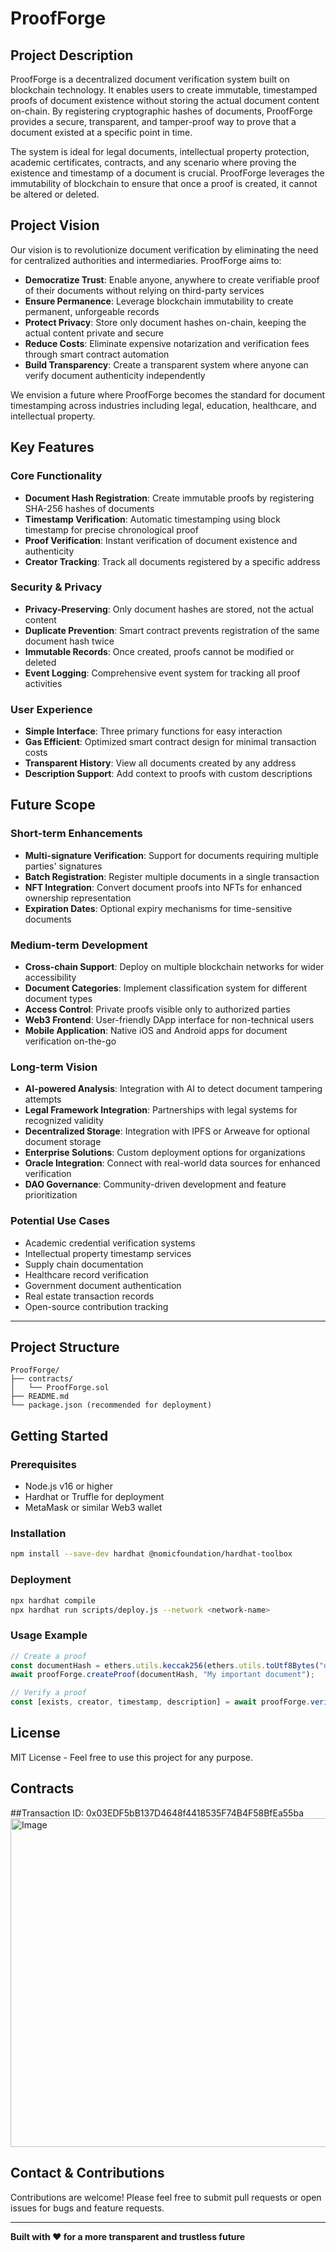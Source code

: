 # ProofForge

## Project Description

ProofForge is a decentralized document verification system built on blockchain technology. It enables users to create immutable, timestamped proofs of document existence without storing the actual document content on-chain. By registering cryptographic hashes of documents, ProofForge provides a secure, transparent, and tamper-proof way to prove that a document existed at a specific point in time.

The system is ideal for legal documents, intellectual property protection, academic certificates, contracts, and any scenario where proving the existence and timestamp of a document is crucial. ProofForge leverages the immutability of blockchain to ensure that once a proof is created, it cannot be altered or deleted.

## Project Vision

Our vision is to revolutionize document verification by eliminating the need for centralized authorities and intermediaries. ProofForge aims to:

- **Democratize Trust**: Enable anyone, anywhere to create verifiable proof of their documents without relying on third-party services
- **Ensure Permanence**: Leverage blockchain immutability to create permanent, unforgeable records
- **Protect Privacy**: Store only document hashes on-chain, keeping the actual content private and secure
- **Reduce Costs**: Eliminate expensive notarization and verification fees through smart contract automation
- **Build Transparency**: Create a transparent system where anyone can verify document authenticity independently

We envision a future where ProofForge becomes the standard for document timestamping across industries including legal, education, healthcare, and intellectual property.

## Key Features

### Core Functionality
- **Document Hash Registration**: Create immutable proofs by registering SHA-256 hashes of documents
- **Timestamp Verification**: Automatic timestamping using block timestamp for precise chronological proof
- **Proof Verification**: Instant verification of document existence and authenticity
- **Creator Tracking**: Track all documents registered by a specific address

### Security & Privacy
- **Privacy-Preserving**: Only document hashes are stored, not the actual content
- **Duplicate Prevention**: Smart contract prevents registration of the same document hash twice
- **Immutable Records**: Once created, proofs cannot be modified or deleted
- **Event Logging**: Comprehensive event system for tracking all proof activities

### User Experience
- **Simple Interface**: Three primary functions for easy interaction
- **Gas Efficient**: Optimized smart contract design for minimal transaction costs
- **Transparent History**: View all documents created by any address
- **Description Support**: Add context to proofs with custom descriptions

## Future Scope

### Short-term Enhancements
- **Multi-signature Verification**: Support for documents requiring multiple parties' signatures
- **Batch Registration**: Register multiple documents in a single transaction
- **NFT Integration**: Convert document proofs into NFTs for enhanced ownership representation
- **Expiration Dates**: Optional expiry mechanisms for time-sensitive documents

### Medium-term Development
- **Cross-chain Support**: Deploy on multiple blockchain networks for wider accessibility
- **Document Categories**: Implement classification system for different document types
- **Access Control**: Private proofs visible only to authorized parties
- **Web3 Frontend**: User-friendly DApp interface for non-technical users
- **Mobile Application**: Native iOS and Android apps for document verification on-the-go

### Long-term Vision
- **AI-powered Analysis**: Integration with AI to detect document tampering attempts
- **Legal Framework Integration**: Partnerships with legal systems for recognized validity
- **Decentralized Storage**: Integration with IPFS or Arweave for optional document storage
- **Enterprise Solutions**: Custom deployment options for organizations
- **Oracle Integration**: Connect with real-world data sources for enhanced verification
- **DAO Governance**: Community-driven development and feature prioritization

### Potential Use Cases
- Academic credential verification systems
- Intellectual property timestamp services
- Supply chain documentation
- Healthcare record verification
- Government document authentication
- Real estate transaction records
- Open-source contribution tracking

---

## Project Structure

```
ProofForge/
├── contracts/
│   └── ProofForge.sol
├── README.md
└── package.json (recommended for deployment)
```

## Getting Started

### Prerequisites
- Node.js v16 or higher
- Hardhat or Truffle for deployment
- MetaMask or similar Web3 wallet

### Installation
```bash
npm install --save-dev hardhat @nomicfoundation/hardhat-toolbox
```

### Deployment
```bash
npx hardhat compile
npx hardhat run scripts/deploy.js --network <network-name>
```

### Usage Example
```javascript
// Create a proof
const documentHash = ethers.utils.keccak256(ethers.utils.toUtf8Bytes("document content"));
await proofForge.createProof(documentHash, "My important document");

// Verify a proof
const [exists, creator, timestamp, description] = await proofForge.verifyProof(documentHash);
```

## License
MIT License - Feel free to use this project for any purpose.
## Contracts 
##Transaction ID: 0x03EDF5bB137D4648f4418535F74B4F58BfEa55ba
<img width="1366" height="526" alt="Image" src="https://github.com/user-attachments/assets/66806702-5e30-4c66-bcc5-a437d5e1a83b" />

## Contact & Contributions
Contributions are welcome! Please feel free to submit pull requests or open issues for bugs and feature requests.

---

**Built with ❤️ for a more transparent and trustless future**
